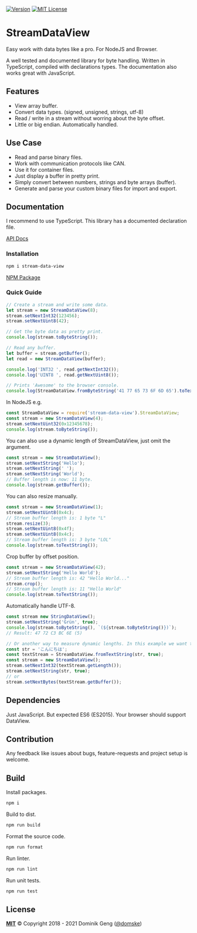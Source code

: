 [![Version][version]][package] [![MIT License][license-badge]][license]

# StreamDataView

Easy work with data bytes like a pro.
For NodeJS and Browser.

A well tested and documented library for byte handling.
Written in TypeScript, compiled with declarations types.
The documentation also works great with JavaScript.

## Features

- View array buffer.
- Convert data types. (signed, unsigned, strings, utf-8)
- Read / write in a stream without worring about the byte offset.
- Little or big endian. Automatically handled.

## Use Case

- Read and parse binary files.
- Work with communication protocols like CAN.
- Use it for container files.
- Just display a buffer in pretty print.
- Simply convert between numbers, strings and byte arrays (buffer).
- Generate and parse your custom binary files for import and export.

## Documentation

I recommend to use TypeScript. This library has a documented declaration file.

[API Docs](docs)

### Installation

```bash
npm i stream-data-view
```

[NPM Package](https://www.npmjs.com/package/stream-data-view)

### Quick Guide

```js
// Create a stream and write some data.
let stream = new StreamDataView(8);
stream.setNextInt32(123456);
stream.setNextUint8(42);

// Get the byte data as pretty print.
console.log(stream.toByteString());

// Read any buffer.
let buffer = stream.getBuffer();
let read = new StreamDataView(buffer);

console.log('INT32 ', read.getNextInt32());
console.log('UINT8 ', read.getNextUint8());
```

```js
// Prints 'Awesome' to the browser console.
console.log(StreamDataView.fromByteString('41 77 65 73 6F 6D 65').toTextString());
```

In NodeJS e.g.

```js
const StreamDataView = require('stream-data-view').StreamDataView;
const stream = new StreamDataView(4);
stream.setNextUint32(0x12345678);
console.log(stream.toByteString());
```

You can also use a dynamic length of StreamDataView, just omit the argument.

```js
const stream = new StreamDataView();
stream.setNextString('Hello');
stream.setNextString(' ');
stream.setNextString('World');
// Buffer length is now: 11 byte.
console.log(stream.getBuffer());
```

You can also resize manually.

```js
const stream = new StreamDataView(1);
stream.setNextUint8(0x4c);
// Stream buffer length is: 1 byte "L"
stream.resize(3);
stream.setNextUint8(0x4f);
stream.setNextUint8(0x4c);
// Stream buffer length is: 3 byte "LOL"
console.log(stream.toTextString());
```

Crop buffer by offset position.

```js
const stream = new StreamDataView(42);
stream.setNextString('Hello World');
// Stream buffer length is: 42 "Hello World..."
stream.crop();
// Stream buffer length is: 11 "Hello World"
console.log(stream.toTextString());
```

Automatically handle UTF-8.

```js
const stream new StringDataView();
stream.setNextString('Grün', true);
console.log(stream.toByteString(), `(${stream.toByteString()})`);
// Result: 47 72 C3 BC 6E (5)

// Or another way to measure dynamic lengths. In this example we want to save "Hello" in japanese.
const str = 'こんにちは';
const textStream = StreamDataView.fromTextString(str, true);
const stream = new StreamDataView();
stream.setNextInt32(textStream.getLength());
stream.setNextString(str, true);
// or
stream.setNextBytes(textStream.getBuffer());
```

## Dependencies

Just JavaScript. But expected ES6 (ES2015). Your browser should support DataView.

## Contribution

Any feedback like issues about bugs, feature-requests and project setup is welcome.

## Build

Install packages.

```bash
npm i
```

Build to dist.

```bash
npm run build
```

Format the source code.

```bash
npm run format
```

Run linter.

```bash
npm run lint
```

Run unit tests.

```bash
npm run test
```

## License

**[MIT](LICENSE)** © Copyright 2018 - 2021 Dominik Geng ([@domske](https://github.com/domske))

[license-badge]: https://img.shields.io/npm/l/stream-data-view.svg?style=flat-square
[license]: https://opensource.org/licenses/MIT
[version]: https://img.shields.io/npm/v/stream-data-view.svg?style=flat-square
[package]: https://www.npmjs.com/package/stream-data-view
